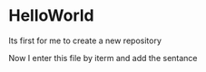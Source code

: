 # HelloWorld
Its first for me to create a new repository

Now I enter this file by iterm and add the sentance
